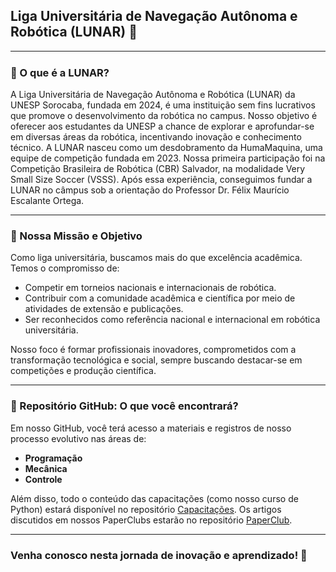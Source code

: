 ## Liga Universitária de Navegação Autônoma e Robótica (LUNAR) 👋

---

### 🌟 O que é a LUNAR? <img src="https://avatars.githubusercontent.com/u/163191082?s=200&v=4" width="17" height="17"/>

A Liga Universitária de Navegação Autônoma e Robótica (LUNAR) da UNESP Sorocaba, fundada em 2024, é uma instituição sem fins lucrativos que promove o desenvolvimento da robótica no campus. Nosso objetivo é oferecer aos estudantes da UNESP a chance de explorar e aprofundar-se em diversas áreas da robótica, incentivando inovação e conhecimento técnico.
A LUNAR nasceu como um desdobramento da HumaMaquina, uma equipe de competição fundada em 2023. Nossa primeira participação foi na Competição Brasileira de Robótica (CBR) Salvador, na modalidade Very Small Size Soccer (VSSS). Após essa experiência, conseguimos fundar a LUNAR no câmpus sob a orientação do Professor Dr. Félix Maurício Escalante Ortega.

---

### 🎯 Nossa Missão e Objetivo

Como liga universitária, buscamos mais do que excelência acadêmica. Temos o compromisso de:
- Competir em torneios nacionais e internacionais de robótica.
- Contribuir com a comunidade acadêmica e científica por meio de atividades de extensão e publicações.
- Ser reconhecidos como referência nacional e internacional em robótica universitária.

Nosso foco é formar profissionais inovadores, comprometidos com a transformação tecnológica e social, sempre buscando destacar-se em competições e produção científica.

---

### 📂 Repositório GitHub: O que você encontrará?

Em nosso GitHub, você terá acesso a materiais e registros de nosso processo evolutivo nas áreas de:
- **Programação**
- **Mecânica**
- **Controle**

Além disso, todo o conteúdo das capacitações (como nosso curso de Python) estará disponível no repositório [Capacitações](https://github.com/LUNAR-ICTS/Capacitacoes). Os artigos discutidos em nossos PaperClubs estarão no repositório [PaperClub]().

---

### Venha conosco nesta jornada de inovação e aprendizado! 🚀


<!--

**Here are some ideas to get you started:**

🙋‍♀️ A short introduction - what is your organization all about?
🌈 Contribution guidelines - how can the community get involved?
👩‍💻 Useful resources - where can the community find your docs? Is there anything else the community should know?
🍿 Fun facts - what does your team eat for breakfast?
🧙 Remember, you can do mighty things with the power of [Markdown](https://docs.github.com/github/writing-on-github/getting-started-with-writing-and-formatting-on-github/basic-writing-and-formatting-syntax)
-->
